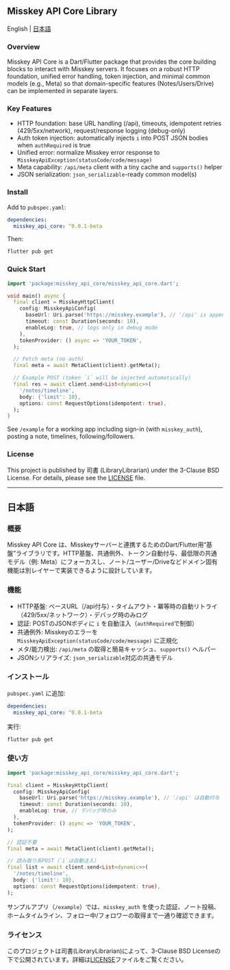 ## Misskey API Core Library

English | [日本語](#日本語)

### Overview

Misskey API Core is a Dart/Flutter package that provides the core building blocks to interact with Misskey servers. It focuses on a robust HTTP foundation, unified error handling, token injection, and minimal common models (e.g., Meta) so that domain-specific features (Notes/Users/Drive) can be implemented in separate layers.

### Key Features

- HTTP foundation: base URL handling (/api), timeouts, idempotent retries (429/5xx/network), request/response logging (debug-only)
- Auth token injection: automatically injects `i` into POST JSON bodies when `authRequired` is true
- Unified error: normalize Misskey error response to `MisskeyApiException(statusCode/code/message)`
- Meta capability: `/api/meta` client with a tiny cache and `supports()` helper
- JSON serialization: `json_serializable`-ready common model(s)

### Install

Add to `pubspec.yaml`:

```yaml
dependencies:
  misskey_api_core: ^0.0.1-beta
```

Then:

```bash
flutter pub get
```

### Quick Start

```dart
import 'package:misskey_api_core/misskey_api_core.dart';

void main() async {
  final client = MisskeyHttpClient(
    config: MisskeyApiConfig(
      baseUrl: Uri.parse('https://misskey.example'), // '/api' is appended automatically
      timeout: const Duration(seconds: 10),
      enableLog: true, // logs only in debug mode
    ),
    tokenProvider: () async => 'YOUR_TOKEN',
  );

  // Fetch meta (no auth)
  final meta = await MetaClient(client).getMeta();

  // Example POST (token `i` will be injected automatically)
  final res = await client.send<List<dynamic>>(
    '/notes/timeline',
    body: {'limit': 10},
    options: const RequestOptions(idempotent: true),
  );
}
```

See `/example` for a working app including sign-in (with `misskey_auth`), posting a note, timelines, following/followers.

### License

This project is published by 司書 (LibraryLibrarian) under the 3-Clause BSD License. For details, please see the [LICENSE](LICENSE) file.

---

## 日本語

### 概要

Misskey API Core は、Misskeyサーバーと連携するためのDart/Flutter用“基盤”ライブラリです。HTTP基盤、共通例外、トークン自動付与、最低限の共通モデル（例: Meta）にフォーカスし、ノート/ユーザー/Driveなどドメイン固有機能は別レイヤーで実装できるように設計しています。

### 機能

- HTTP基盤: ベースURL（/api付与）・タイムアウト・冪等時の自動リトライ（429/5xx/ネットワーク）・デバッグ時のみログ
- 認証: POSTのJSONボディに `i` を自動注入（`authRequired`で制御）
- 共通例外: Misskeyのエラーを `MisskeyApiException(statusCode/code/message)` に正規化
- メタ/能力検出: `/api/meta` の取得と簡易キャッシュ、`supports()` ヘルパー
- JSONシリアライズ: `json_serializable`対応の共通モデル

### インストール

`pubspec.yaml` に追加:

```yaml
dependencies:
  misskey_api_core: ^0.0.1-beta
```

実行:

```bash
flutter pub get
```

### 使い方

```dart
import 'package:misskey_api_core/misskey_api_core.dart';

final client = MisskeyHttpClient(
  config: MisskeyApiConfig(
    baseUrl: Uri.parse('https://misskey.example'), // '/api' は自動付与
    timeout: const Duration(seconds: 10),
    enableLog: true, // デバッグ時のみ
  ),
  tokenProvider: () async => 'YOUR_TOKEN',
);

// 認証不要
final meta = await MetaClient(client).getMeta();

// 読み取り系POST（`i`は自動注入）
final list = await client.send<List<dynamic>>(
  '/notes/timeline',
  body: {'limit': 10},
  options: const RequestOptions(idempotent: true),
);
```

サンプルアプリ（`/example`）では、`misskey_auth` を使った認証、ノート投稿、ホームタイムライン、フォロー中/フォロワーの取得まで一通り確認できます。

### ライセンス

このプロジェクトは司書(LibraryLibrarian)によって、3-Clause BSD Licenseの下で公開されています。詳細は[LICENSE](LICENSE)ファイルをご覧ください。
